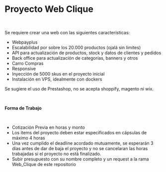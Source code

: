 # **Proyecto Web Clique**

&nbsp;

Se requiere crear una web con las siguientes características:

- Webpayplus
- Escalabilidad por sobre los 20.000 productos (ojalá sin limites)
- API para actualización de productos, stock y datos de clientes y pedidos
- Back office para actualización de categorías, banners y otros
- Carro Compras
- Responsive
- Inyección de 5000 skus en el proyecto inicial
- Instalación en VPS, idealmente con dockers

Se sugiere el uso de Prestashop, no se acepta shoppify, magento ni wix.

&nbsp;

**Forma de Trabajo**

&nbsp;

- Cotización Previa en horas y monto
- Los items del proyecto deben estar especificados en cápsulas de máximo 4 horas
- Una vez cumplido el deadline acordado mutuamente, se esperarán 3 días antes de dar de baja el proyecto
y no se cancelaran las horas trabajadas si el proyecto no está finalizado.
- Subir presupuesto con su nombre completo y un request a la rama Web_Clique de este repositorio

